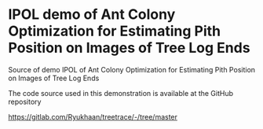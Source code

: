 # IPOL demo of Ant Colony Optimization for Estimating Pith Position on Images of Tree Log Ends

Source of demo IPOL of Ant Colony Optimization for Estimating Pith Position on Images of Tree Log Ends

The code source used in this demonstration is available at the GitHub repository

https://gitlab.com/Ryukhaan/treetrace/-/tree/master

